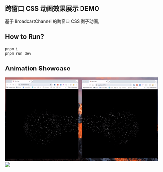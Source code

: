 ## 跨窗口 CSS 动画效果展示 DEMO

基于 BroadcastChannel 的跨窗口 CSS 例子动画。

## How to Run?

```
pnpm i
pnpm run dev
```

## Animation Showcase

![](./public/bgbgbg.gif)
![](./public/bgbg.gif)